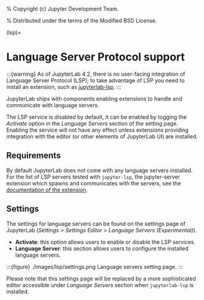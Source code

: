 % Copyright (c) Jupyter Development Team.

% Distributed under the terms of the Modified BSD License.

(lsp)=

# Language Server Protocol support

:::{warning}
As of JupyterLab 4.2, there is no user-facing integration of Language Server Protocol (LSP); to take advantage of LSP you need to install an extension, such as [jupyterlab-lsp](https://jupyterlab-lsp.readthedocs.io/).
:::

JupyterLab ships with components enabling extensions to handle and communicate with language servers.

The LSP service is disabled by default, it can be enabled by togging the _Activate_ option in the _Language Servers_ section of the setting page.
Enabling the service will not have any effect unless extensions providing integration with the editor (or other elements of JupyterLab UI) are installed.

## Requirements

By default JupyterLab does not come with any language servers installed.
For the list of LSP servers tested with `jupyter-lsp`, the jupyter-server extension which spawns and communicates with the servers, see the [documentation of the extension](https://jupyterlab-lsp.readthedocs.io/en/latest/Language%20Servers.html).

## Settings

The settings for language servers can be found on the settings page of JupyterLab (_Settings > Settings Editor > Language Servers (Experimental)_).

- **Activate**: this option allows users to enable or disable the LSP services.
- **Language Server**: this section allows users to configure the installed language servers.

:::{figure} ./images/lsp/settings.png
Language servers setting page.
:::

Please note that this settings page will be replaced by a more sophisticated editor accessible under _Language Servers_ section when `jupyterlab-lsp` is installed.
